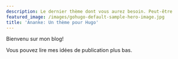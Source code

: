 ```yaml
---
description: Le dernier thème dont vous aurez besoin. Peut-être
featured_image: /images/gohugo-default-sample-hero-image.jpg
title: 'Ananke: Un thème pour Hugo'
---
```

Bienvenu sur mon blog!

Vous pouvez lire mes idées de publication plus bas.
